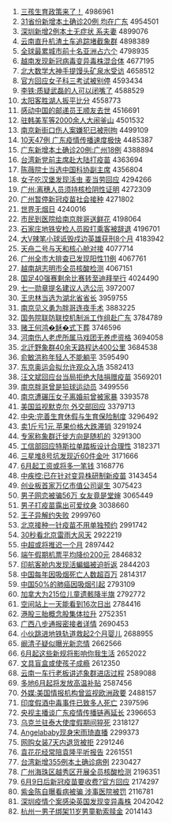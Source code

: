 1. [三孩生育政策来了！](http://www.baidu.com/baidu?cl=3&tn=SE_baiduhomet8_jmjb7mjw&rsv_dl=fyb_top&fr=top1000&wd=%C8%FD%BA%A2%C9%FA%D3%FD%D5%FE%B2%DF%C0%B4%C1%CB%A3%A1) 4986961
1. [31省份新增本土确诊20例 均在广东](http://www.baidu.com/baidu?cl=3&tn=SE_baiduhomet8_jmjb7mjw&rsv_dl=fyb_top&fr=top1000&wd=31%CA%A1%B7%DD%D0%C2%D4%F6%B1%BE%CD%C1%C8%B7%D5%EF20%C0%FD%20%BE%F9%D4%DA%B9%E3%B6%AB) 4954501
1. [深圳新增2例本土无症状 系夫妻](http://www.baidu.com/baidu?cl=3&tn=SE_baiduhomet8_jmjb7mjw&rsv_dl=fyb_top&fr=top1000&wd=%C9%EE%DB%DA%D0%C2%D4%F62%C0%FD%B1%BE%CD%C1%CE%DE%D6%A2%D7%B4%20%CF%B5%B7%F2%C6%DE) 4899076
1. [云南直升机渣土车追踪堵截象群](http://www.baidu.com/baidu?cl=3&tn=SE_baiduhomet8_jmjb7mjw&rsv_dl=fyb_top&fr=top1000&wd=%D4%C6%C4%CF%D6%B1%C9%FD%BB%FA%D4%FC%CD%C1%B3%B5%D7%B7%D7%D9%B6%C2%BD%D8%CF%F3%C8%BA) 4898389
1. [全球最累城市前十名亚洲占六个](http://www.baidu.com/baidu?cl=3&tn=SE_baiduhomet8_jmjb7mjw&rsv_dl=fyb_top&fr=top1000&wd=%C8%AB%C7%F2%D7%EE%C0%DB%B3%C7%CA%D0%C7%B0%CA%AE%C3%FB%D1%C7%D6%DE%D5%BC%C1%F9%B8%F6) 4798935
1. [越南发现新冠病毒变异毒株混合体](http://www.baidu.com/baidu?cl=3&tn=SE_baiduhomet8_jmjb7mjw&rsv_dl=fyb_top&fr=top1000&wd=%D4%BD%C4%CF%B7%A2%CF%D6%D0%C2%B9%DA%B2%A1%B6%BE%B1%E4%D2%EC%B6%BE%D6%EA%BB%EC%BA%CF%CC%E5) 4677195
1. [北大数学大神手提馒头矿泉水受访](http://www.baidu.com/baidu?cl=3&tn=SE_baiduhomet8_jmjb7mjw&rsv_dl=fyb_top&fr=top1000&wd=%B1%B1%B4%F3%CA%FD%D1%A7%B4%F3%C9%F1%CA%D6%CC%E1%C2%F8%CD%B7%BF%F3%C8%AA%CB%AE%CA%DC%B7%C3) 4658512
1. [官方回应女子科三考试被别停](http://www.baidu.com/baidu?cl=3&tn=SE_baiduhomet8_jmjb7mjw&rsv_dl=fyb_top&fr=top1000&wd=%B9%D9%B7%BD%BB%D8%D3%A6%C5%AE%D7%D3%BF%C6%C8%FD%BF%BC%CA%D4%B1%BB%B1%F0%CD%A3) 4593434
1. [李铁:质疑武磊的人可以闭嘴了](http://www.baidu.com/baidu?cl=3&tn=SE_baiduhomet8_jmjb7mjw&rsv_dl=fyb_top&fr=top1000&wd=%C0%EE%CC%FA%3A%D6%CA%D2%C9%CE%E4%C0%DA%B5%C4%C8%CB%BF%C9%D2%D4%B1%D5%D7%EC%C1%CB) 4588529
1. [太阳客胜湖人扳平比分](http://www.baidu.com/baidu?cl=3&tn=SE_baiduhomet8_jmjb7mjw&rsv_dl=fyb_top&fr=top1000&wd=%CC%AB%D1%F4%BF%CD%CA%A4%BA%FE%C8%CB%B0%E2%C6%BD%B1%C8%B7%D6) 4558773
1. [感动中国的邮递员王顺友去世](http://www.baidu.com/baidu?cl=3&tn=SE_baiduhomet8_jmjb7mjw&rsv_dl=fyb_top&fr=top1000&wd=%B8%D0%B6%AF%D6%D0%B9%FA%B5%C4%D3%CA%B5%DD%D4%B1%CD%F5%CB%B3%D3%D1%C8%A5%CA%C0) 4516691
1. [驻韩美军等2000余人大闹釜山](http://www.baidu.com/baidu?cl=3&tn=SE_baiduhomet8_jmjb7mjw&rsv_dl=fyb_top&fr=top1000&wd=%D7%A4%BA%AB%C3%C0%BE%FC%B5%C82000%D3%E0%C8%CB%B4%F3%C4%D6%B8%AA%C9%BD) 4501532
1. [南京新街口伤人案嫌犯已被刑拘](http://www.baidu.com/baidu?cl=3&tn=SE_baiduhomet8_jmjb7mjw&rsv_dl=fyb_top&fr=top1000&wd=%C4%CF%BE%A9%D0%C2%BD%D6%BF%DA%C9%CB%C8%CB%B0%B8%CF%D3%B7%B8%D2%D1%B1%BB%D0%CC%BE%D0) 4499109
1. [10天47例 广东疫情传播速度极快](http://www.baidu.com/baidu?cl=3&tn=SE_baiduhomet8_jmjb7mjw&rsv_dl=fyb_top&fr=top1000&wd=10%CC%EC47%C0%FD%20%B9%E3%B6%AB%D2%DF%C7%E9%B4%AB%B2%A5%CB%D9%B6%C8%BC%AB%BF%EC) 4485387
1. [广东新增本土确诊20例:广州18例](http://www.baidu.com/baidu?cl=3&tn=SE_baiduhomet8_jmjb7mjw&rsv_dl=fyb_top&fr=top1000&wd=%B9%E3%B6%AB%D0%C2%D4%F6%B1%BE%CD%C1%C8%B7%D5%EF20%C0%FD%3A%B9%E3%D6%DD18%C0%FD) 4388894
1. [台湾新党前主席赴大陆打疫苗](http://www.baidu.com/baidu?cl=3&tn=SE_baiduhomet8_jmjb7mjw&rsv_dl=fyb_top&fr=top1000&wd=%CC%A8%CD%E5%D0%C2%B5%B3%C7%B0%D6%F7%CF%AF%B8%B0%B4%F3%C2%BD%B4%F2%D2%DF%C3%E7) 4363694
1. [陈薇院士当选中国科协副主席](http://www.baidu.com/baidu?cl=3&tn=SE_baiduhomet8_jmjb7mjw&rsv_dl=fyb_top&fr=top1000&wd=%B3%C2%DE%B1%D4%BA%CA%BF%B5%B1%D1%A1%D6%D0%B9%FA%BF%C6%D0%AD%B8%B1%D6%F7%CF%AF) 4356804
1. [女子吃汉堡发现活虫 麦当劳回应](http://www.baidu.com/baidu?cl=3&tn=SE_baiduhomet8_jmjb7mjw&rsv_dl=fyb_top&fr=top1000&wd=%C5%AE%D7%D3%B3%D4%BA%BA%B1%A4%B7%A2%CF%D6%BB%EE%B3%E6%20%C2%F3%B5%B1%C0%CD%BB%D8%D3%A6) 4294266
1. [广州:离穗人员须持核检阴性证明](http://www.baidu.com/baidu?cl=3&tn=SE_baiduhomet8_jmjb7mjw&rsv_dl=fyb_top&fr=top1000&wd=%B9%E3%D6%DD%3A%C0%EB%CB%EB%C8%CB%D4%B1%D0%EB%B3%D6%BA%CB%BC%EC%D2%F5%D0%D4%D6%A4%C3%F7) 4272309
1. [广州暂停新冠疫苗社会接种](http://www.baidu.com/baidu?cl=3&tn=SE_baiduhomet8_jmjb7mjw&rsv_dl=fyb_top&fr=top1000&wd=%B9%E3%D6%DD%D4%DD%CD%A3%D0%C2%B9%DA%D2%DF%C3%E7%C9%E7%BB%E1%BD%D3%D6%D6) 4271802
1. [世界无烟日](http://www.baidu.com/baidu?cl=3&tn=SE_baiduhomet8_jmjb7mjw&rsv_dl=fyb_top&fr=top1000&wd=%CA%C0%BD%E7%CE%DE%D1%CC%C8%D5) 4240016
1. [市民到医院给南京胖哥送鲜花](http://www.baidu.com/baidu?cl=3&tn=SE_baiduhomet8_jmjb7mjw&rsv_dl=fyb_top&fr=top1000&wd=%CA%D0%C3%F1%B5%BD%D2%BD%D4%BA%B8%F8%C4%CF%BE%A9%C5%D6%B8%E7%CB%CD%CF%CA%BB%A8) 4198064
1. [石家庄地铁安检人员殴打乘客被辞退](http://www.baidu.com/baidu?cl=3&tn=SE_baiduhomet8_jmjb7mjw&rsv_dl=fyb_top&fr=top1000&wd=%CA%AF%BC%D2%D7%AF%B5%D8%CC%FA%B0%B2%BC%EC%C8%CB%D4%B1%C5%B9%B4%F2%B3%CB%BF%CD%B1%BB%B4%C7%CD%CB) 4196701
1. [大V辣笔小球诋毁戍边英雄获刑8个月](http://www.baidu.com/baidu?cl=3&tn=SE_baiduhomet8_jmjb7mjw&rsv_dl=fyb_top&fr=top1000&wd=%B4%F3V%C0%B1%B1%CA%D0%A1%C7%F2%DA%AE%BB%D9%CA%F9%B1%DF%D3%A2%D0%DB%BB%F1%D0%CC8%B8%F6%D4%C2) 4183942
1. [天舟二号与天和核心舱对接](http://www.baidu.com/baidu?cl=3&tn=SE_baiduhomet8_jmjb7mjw&rsv_dl=fyb_top&fr=top1000&wd=%CC%EC%D6%DB%B6%FE%BA%C5%D3%EB%CC%EC%BA%CD%BA%CB%D0%C4%B2%D5%B6%D4%BD%D3) 4077714
1. [广州全市大排查已发现阳性11例](http://www.baidu.com/baidu?cl=3&tn=SE_baiduhomet8_jmjb7mjw&rsv_dl=fyb_top&fr=top1000&wd=%B9%E3%D6%DD%C8%AB%CA%D0%B4%F3%C5%C5%B2%E9%D2%D1%B7%A2%CF%D6%D1%F4%D0%D411%C0%FD) 4067761
1. [越南胡志明市全员核酸检测](http://www.baidu.com/baidu?cl=3&tn=SE_baiduhomet8_jmjb7mjw&rsv_dl=fyb_top&fr=top1000&wd=%D4%BD%C4%CF%BA%FA%D6%BE%C3%F7%CA%D0%C8%AB%D4%B1%BA%CB%CB%E1%BC%EC%B2%E2) 4067151
1. [国足40强赛剩余比赛转至迪拜举行](http://www.baidu.com/baidu?cl=3&tn=SE_baiduhomet8_jmjb7mjw&rsv_dl=fyb_top&fr=top1000&wd=%B9%FA%D7%E340%C7%BF%C8%FC%CA%A3%D3%E0%B1%C8%C8%FC%D7%AA%D6%C1%B5%CF%B0%DD%BE%D9%D0%D0) 4024490
1. [七一勋章提名建议人选公示](http://www.baidu.com/baidu?cl=3&tn=SE_baiduhomet8_jmjb7mjw&rsv_dl=fyb_top&fr=top1000&wd=%C6%DF%D2%BB%D1%AB%D5%C2%CC%E1%C3%FB%BD%A8%D2%E9%C8%CB%D1%A1%B9%AB%CA%BE) 3972007
1. [王忠林当选为湖北省省长](http://www.baidu.com/baidu?cl=3&tn=SE_baiduhomet8_jmjb7mjw&rsv_dl=fyb_top&fr=top1000&wd=%CD%F5%D6%D2%C1%D6%B5%B1%D1%A1%CE%AA%BA%FE%B1%B1%CA%A1%CA%A1%B3%A4) 3959755
1. [南京见义勇为胖哥连夜手术](http://www.baidu.com/baidu?cl=3&tn=SE_baiduhomet8_jmjb7mjw&rsv_dl=fyb_top&fr=top1000&wd=%C4%CF%BE%A9%BC%FB%D2%E5%D3%C2%CE%AA%C5%D6%B8%E7%C1%AC%D2%B9%CA%D6%CA%F5) 3883225
1. [国务院联防联控机制派工作组赴广东](http://www.baidu.com/baidu?cl=3&tn=SE_baiduhomet8_jmjb7mjw&rsv_dl=fyb_top&fr=top1000&wd=%B9%FA%CE%F1%D4%BA%C1%AA%B7%C0%C1%AA%BF%D8%BB%FA%D6%C6%C5%C9%B9%A4%D7%F7%D7%E9%B8%B0%B9%E3%B6%AB) 3784789
1. [赌王何鸿�稣�式下葬](http://www.baidu.com/baidu?cl=3&tn=SE_baiduhomet8_jmjb7mjw&rsv_dl=fyb_top&fr=top1000&wd=%B6%C4%CD%F5%BA%CE%BA%E8%9F%F6%D5%FD%CA%BD%CF%C2%D4%E1) 3746596
1. [河南伤人老虎所属马戏团无养虎资格](http://www.baidu.com/baidu?cl=3&tn=SE_baiduhomet8_jmjb7mjw&rsv_dl=fyb_top&fr=top1000&wd=%BA%D3%C4%CF%C9%CB%C8%CB%C0%CF%BB%A2%CB%F9%CA%F4%C2%ED%CF%B7%CD%C5%CE%DE%D1%F8%BB%A2%D7%CA%B8%F1) 3694058
1. [北迁野象群40余天路程达400公里](http://www.baidu.com/baidu?cl=3&tn=SE_baiduhomet8_jmjb7mjw&rsv_dl=fyb_top&fr=top1000&wd=%B1%B1%C7%A8%D2%B0%CF%F3%C8%BA40%D3%E0%CC%EC%C2%B7%B3%CC%B4%EF400%B9%AB%C0%EF) 3684538
1. [俞敏洪称年轻人不能躺平](http://www.baidu.com/baidu?cl=3&tn=SE_baiduhomet8_jmjb7mjw&rsv_dl=fyb_top&fr=top1000&wd=%D3%E1%C3%F4%BA%E9%B3%C6%C4%EA%C7%E1%C8%CB%B2%BB%C4%DC%CC%C9%C6%BD) 3595490
1. [东京奥运会拟允许观众入场](http://www.baidu.com/baidu?cl=3&tn=SE_baiduhomet8_jmjb7mjw&rsv_dl=fyb_top&fr=top1000&wd=%B6%AB%BE%A9%B0%C2%D4%CB%BB%E1%C4%E2%D4%CA%D0%ED%B9%DB%D6%DA%C8%EB%B3%A1) 3582413
1. [汪文斌回应台当局拒绝大陆捐赠疫苗](http://www.baidu.com/baidu?cl=3&tn=SE_baiduhomet8_jmjb7mjw&rsv_dl=fyb_top&fr=top1000&wd=%CD%F4%CE%C4%B1%F3%BB%D8%D3%A6%CC%A8%B5%B1%BE%D6%BE%DC%BE%F8%B4%F3%C2%BD%BE%E8%D4%F9%D2%DF%C3%E7) 3569201
1. [南京胖哥曾是铅球运动员](http://www.baidu.com/baidu?cl=3&tn=SE_baiduhomet8_jmjb7mjw&rsv_dl=fyb_top&fr=top1000&wd=%C4%CF%BE%A9%C5%D6%B8%E7%D4%F8%CA%C7%C7%A6%C7%F2%D4%CB%B6%AF%D4%B1) 3499556
1. [南京遭碾压女子离婚前曾被家暴](http://www.baidu.com/baidu?cl=3&tn=SE_baiduhomet8_jmjb7mjw&rsv_dl=fyb_top&fr=top1000&wd=%C4%CF%BE%A9%D4%E2%C4%EB%D1%B9%C5%AE%D7%D3%C0%EB%BB%E9%C7%B0%D4%F8%B1%BB%BC%D2%B1%A9) 3393578
1. [美国监视默克尔 外交部回应](http://www.baidu.com/baidu?cl=3&tn=SE_baiduhomet8_jmjb7mjw&rsv_dl=fyb_top&fr=top1000&wd=%C3%C0%B9%FA%BC%E0%CA%D3%C4%AC%BF%CB%B6%FB%20%CD%E2%BD%BB%B2%BF%BB%D8%D3%A6) 3379713
1. [中央:完善生育休假与生育保险制度](http://www.baidu.com/baidu?cl=3&tn=SE_baiduhomet8_jmjb7mjw&rsv_dl=fyb_top&fr=top1000&wd=%D6%D0%D1%EB%3A%CD%EA%C9%C6%C9%FA%D3%FD%D0%DD%BC%D9%D3%EB%C9%FA%D3%FD%B1%A3%CF%D5%D6%C6%B6%C8) 3296492
1. [卖1斤亏1元 苹果价格大跌滞销](http://www.baidu.com/baidu?cl=3&tn=SE_baiduhomet8_jmjb7mjw&rsv_dl=fyb_top&fr=top1000&wd=%C2%F41%BD%EF%BF%F71%D4%AA%20%C6%BB%B9%FB%BC%DB%B8%F1%B4%F3%B5%F8%D6%CD%CF%FA) 3291924
1. [专家称象群迁徙方向是随机的](http://www.baidu.com/baidu?cl=3&tn=SE_baiduhomet8_jmjb7mjw&rsv_dl=fyb_top&fr=top1000&wd=%D7%A8%BC%D2%B3%C6%CF%F3%C8%BA%C7%A8%E1%E3%B7%BD%CF%F2%CA%C7%CB%E6%BB%FA%B5%C4) 3291300
1. [工信部回应特斯拉单踏板设计合理性](http://www.baidu.com/baidu?cl=3&tn=SE_baiduhomet8_jmjb7mjw&rsv_dl=fyb_top&fr=top1000&wd=%B9%A4%D0%C5%B2%BF%BB%D8%D3%A6%CC%D8%CB%B9%C0%AD%B5%A5%CC%A4%B0%E5%C9%E8%BC%C6%BA%CF%C0%ED%D0%D4) 3182371
1. [三星堆8号坑发现近60件金叶](http://www.baidu.com/baidu?cl=3&tn=SE_baiduhomet8_jmjb7mjw&rsv_dl=fyb_top&fr=top1000&wd=%C8%FD%D0%C7%B6%D18%BA%C5%BF%D3%B7%A2%CF%D6%BD%FC60%BC%FE%BD%F0%D2%B6) 3171666
1. [6月起工资或将多一笔钱](http://www.baidu.com/baidu?cl=3&tn=SE_baiduhomet8_jmjb7mjw&rsv_dl=fyb_top&fr=top1000&wd=6%D4%C2%C6%F0%B9%A4%D7%CA%BB%F2%BD%AB%B6%E0%D2%BB%B1%CA%C7%AE) 3168776
1. [中疾控:已在针对变异株研制新疫苗](http://www.baidu.com/baidu?cl=3&tn=SE_baiduhomet8_jmjb7mjw&rsv_dl=fyb_top&fr=top1000&wd=%D6%D0%BC%B2%BF%D8%3A%D2%D1%D4%DA%D5%EB%B6%D4%B1%E4%D2%EC%D6%EA%D1%D0%D6%C6%D0%C2%D2%DF%C3%E7) 3143454
1. [创业板首家万亿市值公司诞生](http://www.baidu.com/baidu?cl=3&tn=SE_baiduhomet8_jmjb7mjw&rsv_dl=fyb_top&fr=top1000&wd=%B4%B4%D2%B5%B0%E5%CA%D7%BC%D2%CD%F2%D2%DA%CA%D0%D6%B5%B9%AB%CB%BE%B5%AE%C9%FA) 3075423
1. [男子网恋被骗56万 女友竟是堂婶](http://www.baidu.com/baidu?cl=3&tn=SE_baiduhomet8_jmjb7mjw&rsv_dl=fyb_top&fr=top1000&wd=%C4%D0%D7%D3%CD%F8%C1%B5%B1%BB%C6%AD56%CD%F2%20%C5%AE%D3%D1%BE%B9%CA%C7%CC%C3%C9%F4) 3065449
1. [男子打疫苗露出可爱纹身](http://www.baidu.com/baidu?cl=3&tn=SE_baiduhomet8_jmjb7mjw&rsv_dl=fyb_top&fr=top1000&wd=%C4%D0%D7%D3%B4%F2%D2%DF%C3%E7%C2%B6%B3%F6%BF%C9%B0%AE%CE%C6%C9%ED) 3038660
1. [王子异解约失败](http://www.baidu.com/baidu?cl=3&tn=SE_baiduhomet8_jmjb7mjw&rsv_dl=fyb_top&fr=top1000&wd=%CD%F5%D7%D3%D2%EC%BD%E2%D4%BC%CA%A7%B0%DC) 2999760
1. [北京接种一针疫苗不用单独预约](http://www.baidu.com/baidu?cl=3&tn=SE_baiduhomet8_jmjb7mjw&rsv_dl=fyb_top&fr=top1000&wd=%B1%B1%BE%A9%BD%D3%D6%D6%D2%BB%D5%EB%D2%DF%C3%E7%B2%BB%D3%C3%B5%A5%B6%C0%D4%A4%D4%BC) 2991742
1. [30秒看北京雷雨大风天](http://www.baidu.com/baidu?cl=3&tn=SE_baiduhomet8_jmjb7mjw&rsv_dl=fyb_top&fr=top1000&wd=30%C3%EB%BF%B4%B1%B1%BE%A9%C0%D7%D3%EA%B4%F3%B7%E7%CC%EC) 2922219
1. [中超或将推迟一个月](http://www.baidu.com/baidu?cl=3&tn=SE_baiduhomet8_jmjb7mjw&rsv_dl=fyb_top&fr=top1000&wd=%D6%D0%B3%AC%BB%F2%BD%AB%CD%C6%B3%D9%D2%BB%B8%F6%D4%C2) 2897442
1. [端午假期机票平均降价200元](http://www.baidu.com/baidu?cl=3&tn=SE_baiduhomet8_jmjb7mjw&rsv_dl=fyb_top&fr=top1000&wd=%B6%CB%CE%E7%BC%D9%C6%DA%BB%FA%C6%B1%C6%BD%BE%F9%BD%B5%BC%DB200%D4%AA) 2846832
1. [印航客舱内发现活蝙蝠被迫折返](http://www.baidu.com/baidu?cl=3&tn=SE_baiduhomet8_jmjb7mjw&rsv_dl=fyb_top&fr=top1000&wd=%D3%A1%BA%BD%BF%CD%B2%D5%C4%DA%B7%A2%CF%D6%BB%EE%F2%F9%F2%F0%B1%BB%C6%C8%D5%DB%B7%B5) 2844203
1. [中国每年因吸烟死亡人数超百万](http://www.baidu.com/baidu?cl=3&tn=SE_baiduhomet8_jmjb7mjw&rsv_dl=fyb_top&fr=top1000&wd=%D6%D0%B9%FA%C3%BF%C4%EA%D2%F2%CE%FC%D1%CC%CB%C0%CD%F6%C8%CB%CA%FD%B3%AC%B0%D9%CD%F2) 2814317
1. [中国50%的肺癌因吸烟引起](http://www.baidu.com/baidu?cl=3&tn=SE_baiduhomet8_jmjb7mjw&rsv_dl=fyb_top&fr=top1000&wd=%D6%D0%B9%FA50%25%B5%C4%B7%CE%B0%A9%D2%F2%CE%FC%D1%CC%D2%FD%C6%F0) 2793109
1. [加拿大为215位儿童遗骸降半旗](http://www.baidu.com/baidu?cl=3&tn=SE_baiduhomet8_jmjb7mjw&rsv_dl=fyb_top&fr=top1000&wd=%BC%D3%C4%C3%B4%F3%CE%AA215%CE%BB%B6%F9%CD%AF%D2%C5%BA%A1%BD%B5%B0%EB%C6%EC) 2792772
1. [空间站上一天能看到16次日出](http://www.baidu.com/baidu?cl=3&tn=SE_baiduhomet8_jmjb7mjw&rsv_dl=fyb_top&fr=top1000&wd=%BF%D5%BC%E4%D5%BE%C9%CF%D2%BB%CC%EC%C4%DC%BF%B4%B5%BD16%B4%CE%C8%D5%B3%F6) 2784416
1. [港股三胎概念股集体拉升](http://www.baidu.com/baidu?cl=3&tn=SE_baiduhomet8_jmjb7mjw&rsv_dl=fyb_top&fr=top1000&wd=%B8%DB%B9%C9%C8%FD%CC%A5%B8%C5%C4%EE%B9%C9%BC%AF%CC%E5%C0%AD%C9%FD) 2752351
1. [广西八步通报密接者详情](http://www.baidu.com/baidu?cl=3&tn=SE_baiduhomet8_jmjb7mjw&rsv_dl=fyb_top&fr=top1000&wd=%B9%E3%CE%F7%B0%CB%B2%BD%CD%A8%B1%A8%C3%DC%BD%D3%D5%DF%CF%EA%C7%E9) 2690453
1. [小伙跳进地铁轨道救起2个月婴儿](http://www.baidu.com/baidu?cl=3&tn=SE_baiduhomet8_jmjb7mjw&rsv_dl=fyb_top&fr=top1000&wd=%D0%A1%BB%EF%CC%F8%BD%F8%B5%D8%CC%FA%B9%EC%B5%C0%BE%C8%C6%F02%B8%F6%D4%C2%D3%A4%B6%F9) 2688955
1. [阚清子疑似曝光新恋情](http://www.baidu.com/baidu?cl=3&tn=SE_baiduhomet8_jmjb7mjw&rsv_dl=fyb_top&fr=top1000&wd=%E3%DB%C7%E5%D7%D3%D2%C9%CB%C6%C6%D8%B9%E2%D0%C2%C1%B5%C7%E9) 2662566
1. [6月起这些新规将影响你我生活](http://www.baidu.com/baidu?cl=3&tn=SE_baiduhomet8_jmjb7mjw&rsv_dl=fyb_top&fr=top1000&wd=6%D4%C2%C6%F0%D5%E2%D0%A9%D0%C2%B9%E6%BD%AB%D3%B0%CF%EC%C4%E3%CE%D2%C9%FA%BB%EE) 2652022
1. [文具盲盒或使孩子成瘾](http://www.baidu.com/baidu?cl=3&tn=SE_baiduhomet8_jmjb7mjw&rsv_dl=fyb_top&fr=top1000&wd=%CE%C4%BE%DF%C3%A4%BA%D0%BB%F2%CA%B9%BA%A2%D7%D3%B3%C9%F1%AB) 2612350
1. [云南一车行老板讲述象群进店过程](http://www.baidu.com/baidu?cl=3&tn=SE_baiduhomet8_jmjb7mjw&rsv_dl=fyb_top&fr=top1000&wd=%D4%C6%C4%CF%D2%BB%B3%B5%D0%D0%C0%CF%B0%E5%BD%B2%CA%F6%CF%F3%C8%BA%BD%F8%B5%EA%B9%FD%B3%CC) 2589088
1. [多地6月起将发放高温补贴](http://www.baidu.com/baidu?cl=3&tn=SE_baiduhomet8_jmjb7mjw&rsv_dl=fyb_top&fr=top1000&wd=%B6%E0%B5%D86%D4%C2%C6%F0%BD%AB%B7%A2%B7%C5%B8%DF%CE%C2%B2%B9%CC%F9) 2587456
1. [外媒:美国情报机构曾监视欧洲政要](http://www.baidu.com/baidu?cl=3&tn=SE_baiduhomet8_jmjb7mjw&rsv_dl=fyb_top&fr=top1000&wd=%CD%E2%C3%BD%3A%C3%C0%B9%FA%C7%E9%B1%A8%BB%FA%B9%B9%D4%F8%BC%E0%CA%D3%C5%B7%D6%DE%D5%FE%D2%AA) 2488157
1. [印度假酒中毒事件已致多人死亡](http://www.baidu.com/baidu?cl=3&tn=SE_baiduhomet8_jmjb7mjw&rsv_dl=fyb_top&fr=top1000&wd=%D3%A1%B6%C8%BC%D9%BE%C6%D6%D0%B6%BE%CA%C2%BC%FE%D2%D1%D6%C2%B6%E0%C8%CB%CB%C0%CD%F6) 2397596
1. [央视主播谈广东疫情传播链再延长](http://www.baidu.com/baidu?cl=3&tn=SE_baiduhomet8_jmjb7mjw&rsv_dl=fyb_top&fr=top1000&wd=%D1%EB%CA%D3%D6%F7%B2%A5%CC%B8%B9%E3%B6%AB%D2%DF%C7%E9%B4%AB%B2%A5%C1%B4%D4%D9%D1%D3%B3%A4) 2396653
1. [乌克兰驻泰大使度假期间猝死](http://www.baidu.com/baidu?cl=3&tn=SE_baiduhomet8_jmjb7mjw&rsv_dl=fyb_top&fr=top1000&wd=%CE%DA%BF%CB%C0%BC%D7%A4%CC%A9%B4%F3%CA%B9%B6%C8%BC%D9%C6%DA%BC%E4%E2%A7%CB%C0) 2318127
1. [Angelababy现身宋雨琦直播](http://www.baidu.com/baidu?cl=3&tn=SE_baiduhomet8_jmjb7mjw&rsv_dl=fyb_top&fr=top1000&wd=Angelababy%CF%D6%C9%ED%CB%CE%D3%EA%E7%F9%D6%B1%B2%A5) 2299373
1. [网购女装7天内退货被拒](http://www.baidu.com/baidu?cl=3&tn=SE_baiduhomet8_jmjb7mjw&rsv_dl=fyb_top&fr=top1000&wd=%CD%F8%B9%BA%C5%AE%D7%B07%CC%EC%C4%DA%CD%CB%BB%F5%B1%BB%BE%DC) 2291246
1. [袁花花经常陪袁隆平听报告](http://www.baidu.com/baidu?cl=3&tn=SE_baiduhomet8_jmjb7mjw&rsv_dl=fyb_top&fr=top1000&wd=%D4%AC%BB%A8%BB%A8%BE%AD%B3%A3%C5%E3%D4%AC%C2%A1%C6%BD%CC%FD%B1%A8%B8%E6) 2261551
1. [台湾新增355例本土确诊病例](http://www.baidu.com/baidu?cl=3&tn=SE_baiduhomet8_jmjb7mjw&rsv_dl=fyb_top&fr=top1000&wd=%CC%A8%CD%E5%D0%C2%D4%F6355%C0%FD%B1%BE%CD%C1%C8%B7%D5%EF%B2%A1%C0%FD) 2230427
1. [广州海珠区越秀区开展全员核酸检测](http://www.baidu.com/baidu?cl=3&tn=SE_baiduhomet8_jmjb7mjw&rsv_dl=fyb_top&fr=top1000&wd=%B9%E3%D6%DD%BA%A3%D6%E9%C7%F8%D4%BD%D0%E3%C7%F8%BF%AA%D5%B9%C8%AB%D4%B1%BA%CB%CB%E1%BC%EC%B2%E2) 2196351
1. [6月9日后新冠疫苗要收费?官方回应](http://www.baidu.com/baidu?cl=3&tn=SE_baiduhomet8_jmjb7mjw&rsv_dl=fyb_top&fr=top1000&wd=6%D4%C29%C8%D5%BA%F3%D0%C2%B9%DA%D2%DF%C3%E7%D2%AA%CA%D5%B7%D1%3F%B9%D9%B7%BD%BB%D8%D3%A6) 2174297
1. [紫金陈自曝看病被骗 涉事医院被罚](http://www.baidu.com/baidu?cl=3&tn=SE_baiduhomet8_jmjb7mjw&rsv_dl=fyb_top&fr=top1000&wd=%D7%CF%BD%F0%B3%C2%D7%D4%C6%D8%BF%B4%B2%A1%B1%BB%C6%AD%20%C9%E6%CA%C2%D2%BD%D4%BA%B1%BB%B7%A3) 2116781
1. [深圳疫情个案感染英国发现变异毒株](http://www.baidu.com/baidu?cl=3&tn=SE_baiduhomet8_jmjb7mjw&rsv_dl=fyb_top&fr=top1000&wd=%C9%EE%DB%DA%D2%DF%C7%E9%B8%F6%B0%B8%B8%D0%C8%BE%D3%A2%B9%FA%B7%A2%CF%D6%B1%E4%D2%EC%B6%BE%D6%EA) 2042042
1. [杭州一男子绑架11岁男童勒索赎金](http://www.baidu.com/baidu?cl=3&tn=SE_baiduhomet8_jmjb7mjw&rsv_dl=fyb_top&fr=top1000&wd=%BA%BC%D6%DD%D2%BB%C4%D0%D7%D3%B0%F3%BC%DC11%CB%EA%C4%D0%CD%AF%C0%D5%CB%F7%CA%EA%BD%F0) 2014143